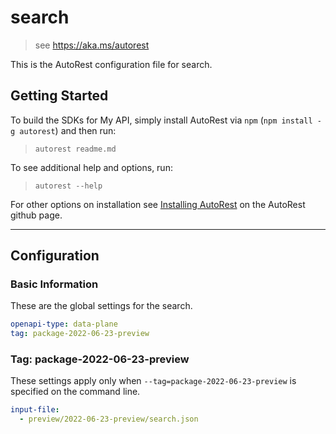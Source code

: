 # search

> see https://aka.ms/autorest

This is the AutoRest configuration file for search.

## Getting Started

To build the SDKs for My API, simply install AutoRest via `npm` (`npm install -g autorest`) and then run:

> `autorest readme.md`

To see additional help and options, run:

> `autorest --help`

For other options on installation see [Installing AutoRest](https://aka.ms/autorest/install) on the AutoRest github page.

---

## Configuration

### Basic Information

These are the global settings for the search.

```yaml
openapi-type: data-plane
tag: package-2022-06-23-preview
```

### Tag: package-2022-06-23-preview

These settings apply only when `--tag=package-2022-06-23-preview` is specified on the command line.

```yaml $(tag) == 'package-2022-02-02'
input-file:
  - preview/2022-06-23-preview/search.json
```
